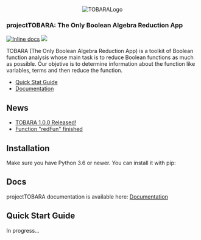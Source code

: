 <p align="center">
  <img src="https://github.com/MiguelRAvila/projectTOBARA/blob/master/images/logo.png?raw=true" alt="TOBARALogo"/>
  
  <h3 > projectTOBARA: The Only Boolean Algebra Reduction App</h3>
</p>

[![Inline docs](http://inch-ci.org/github/dwyl/hapi-auth-jwt2.svg?branch=master)](#)
<a href='#'><img src='https://img.shields.io/badge/python-3.6-blue.svg'>
</a> 

TOBARA (The Only Boolean Algebra Reduction App) is a toolkit of Boolean function analysis whose main task is to reduce Boolean functions as much as possible. Our objetive is to determine information about the function like variables, terms and then reduce the function.  

* [Quick Stat Guide](#)
* [Documentation](https://github.com/MiguelRAvila/projectTOBARA/blob/master/info/Documentation.md)

## News
* [TOBARA 1.0.0 Released!](https://pypi.org/project/TOBARA/)
* [Function "redFun" finished](#)
## Installation

Make sure you have Python 3.6 or newer.
You can install it with pip:


## Docs

projectTOBARA documentation is available here: [Documentation](https://github.com/MiguelRAvila/projectTOBARA/blob/master/info/Documentation.md)

## Quick Start Guide
In progress...


